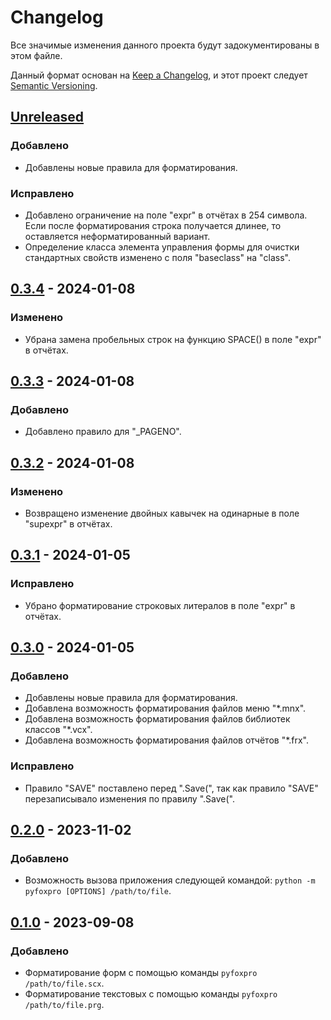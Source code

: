 # Changelog

Все значимые изменения данного проекта будут задокументированы в этом файле.

Данный формат основан на [Keep a Changelog](https://keepachangelog.com/en/1.1.0/),
и этот проект следует [Semantic Versioning](https://semver.org/spec/v2.0.0.html).

## [Unreleased]

### Добавлено

- Добавлены новые правила для форматирования.

### Исправлено

- Добавлено ограничение на поле "expr" в отчётах в 254 символа. Если после форматирования строка получается длинее, то оставляется неформатированный вариант.
- Определение класса элемента управления формы для очистки стандартных свойств изменено с поля "baseclass" на "class".

## [0.3.4] - 2024-01-08

### Изменено

- Убрана замена пробельных строк на функцию SPACE() в поле "expr" в отчётах.

## [0.3.3] - 2024-01-08

### Добавлено

- Добавлено правило для "_PAGENO".

## [0.3.2] - 2024-01-08

### Изменено

- Возвращено изменение двойных кавычек на одинарные в поле "supexpr" в отчётах.

## [0.3.1] - 2024-01-05

### Исправлено

- Убрано форматирование строковых литералов в поле "expr" в отчётах.

## [0.3.0] - 2024-01-05

### Добавлено

- Добавлены новые правила для форматирования.
- Добавлена возможность форматирования файлов меню "*.mnx".
- Добавлена возможность форматирования файлов библиотек классов "*.vcx".
- Добавлена возможность форматирования файлов отчётов "*.frx".

### Исправлено

- Правило "SAVE" поставлено перед ".Save(", так как правило "SAVE" перезаписывало изменения по правилу ".Save(".

## [0.2.0] - 2023-11-02

### Добавлено

- Возможность вызова приложения следующей командой: `python -m pyfoxpro [OPTIONS] /path/to/file`.

## [0.1.0] - 2023-09-08

### Добавлено

- Форматирование форм с помощью команды `pyfoxpro /path/to/file.scx`.
- Форматирование текстовых с помощью команды `pyfoxpro /path/to/file.prg`.

[Unreleased]: http://gitlab.sbyt.gomelenergo.by/i.kamarets/pyfoxpro/-/compare/v0.3.4...master?from_project_id=13&straight=false
[0.3.4]: http://gitlab.sbyt.gomelenergo.by/i.kamarets/pyfoxpro/-/compare/v0.3.3...v0.3.4?from_project_id=13&straight=false
[0.3.3]: http://gitlab.sbyt.gomelenergo.by/i.kamarets/pyfoxpro/-/compare/v0.3.2...v0.3.3?from_project_id=13&straight=false
[0.3.2]: http://gitlab.sbyt.gomelenergo.by/i.kamarets/pyfoxpro/-/compare/v0.3.1...v0.3.2?from_project_id=13&straight=false
[0.3.1]: http://gitlab.sbyt.gomelenergo.by/i.kamarets/pyfoxpro/-/compare/v0.3.0...v0.3.1?from_project_id=13&straight=false
[0.3.0]: http://gitlab.sbyt.gomelenergo.by/i.kamarets/pyfoxpro/-/compare/v0.2.0...v0.3.0?from_project_id=13&straight=false
[0.2.0]: http://gitlab.sbyt.gomelenergo.by/i.kamarets/pyfoxpro/-/compare/v0.1.0...v0.2.0?from_project_id=13&straight=false
[0.1.0]: http://gitlab.sbyt.gomelenergo.by/i.kamarets/pyfoxpro/-/releases/v0.1.0
